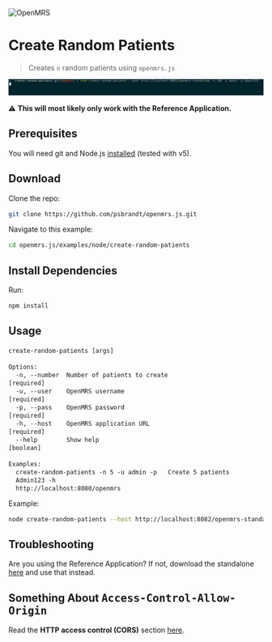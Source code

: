 <img src="https://talk.openmrs.org/uploads/default/original/2X/f/f1ec579b0398cb04c80a54c56da219b2440fe249.jpg" alt="OpenMRS"/>

# Create Random Patients

> Creates `n` random patients using `openmrs.js`

<p align="center">
  <img src="create-random-patients.gif"/>
</p>

:warning: **This will most likely only work with the Reference Application.**

## Prerequisites

You will need git and Node.js [installed](https://nodejs.org/en/download/package-manager/)
(tested with v5).

## Download

Clone the repo:

```sh
git clone https://github.com/psbrandt/openmrs.js.git
```

Navigate to this example:

```sh
cd openmrs.js/examples/node/create-random-patients

```

## Install Dependencies

Run:

```sh
npm install
```

## Usage

```
create-random-patients [args]

Options:
  -n, --number  Number of patients to create                          [required]
  -u, --user    OpenMRS username                                      [required]
  -p, --pass    OpenMRS password                                      [required]
  -h, --host    OpenMRS application URL                               [required]
  --help        Show help                                              [boolean]

Examples:
  create-random-patients -n 5 -u admin -p   Create 5 patients
  Admin123 -h
  http://localhost:8080/openmrs
```

Example:

```sh
node create-random-patients --host http://localhost:8082/openmrs-standalone -n 10 -u admin -p Admin123
```

## Troubleshooting

Are you using the Reference Application? If not, download the standalone [here](https://sourceforge.net/projects/openmrs/files/releases/OpenMRS_2.3.1/openmrs-standalone-2.3.1.zip/download)
and use that instead.

## Something About <kbd>Access-Control-Allow-Origin</kbd>

Read the **HTTP access control (CORS)** section [here](https://github.com/psbrandt/openmrs-contrib-apidocs/tree/swagger-ui#http-access-control-cors).
